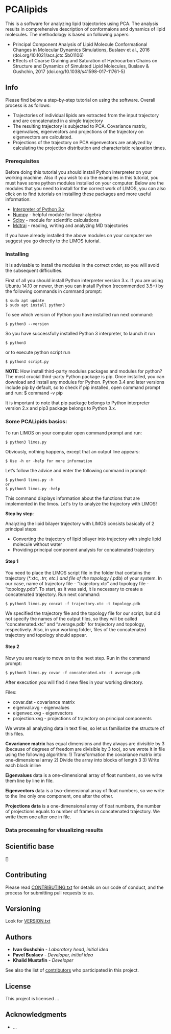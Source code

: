 # PCAlipids

This is a software for analyzing lipid trajectories using PCA. The analysis results in comprehensive description of conformaions and dynamics of lipid molecules. The methodology is based on following papers:
* Principal Component Analysis of Lipid Molecule Conformational Changes in Molecular Dynamics Simulations, Buslaev et al., 2016 (doi.org/10.1021/acs.jctc.5b01106)
* Effects of Coarse Graining and Saturation of Hydrocarbon Chains on Structure and Dynamics of Simulated Lipid Molecules, Buslaev & Gushchin, 2017 (doi.org/10.1038/s41598-017-11761-5)


## Info

Please find below a step-by-step tutorial on using the software. Overall process is as follows:
* Trajectories of individual lipids are extracted from the input trajectory and are concatenated in a single trajectory
* The resulting trajectory is subjected to PCA. Covariance matrix, eigenvalues, eigenvectors and projections of the trajectory on eigenvectors are calculated.
* Projections of the trajectory on PCA eigenvectors are analyzed by calculating the projection distribution and characteristic relaxation times.

### Prerequisites

Before doing this tutorial you should install Python interpreter on your working machine. Also if you wish to do the examples in this tutorial, you must have some python modules installed on your computer. Below are the modules that you need to install for the correct work of LIMOS, you can also click on to find tutorials on installing these packages and more useful information:

* [Interpreter of Python 3.x](https://www.python.org/download/releases/3.0/)
* [Numpy](http://www.numpy.org/) - helpful module for linear algebra
* [Scipy](https://www.scipy.org/) - module for scientific calculations
* [Mdtraj](http://mdtraj.org/1.9.0/) - reading, writing and analyzing MD trajectories 

If you have already installed the above modules on your computer we suggest you go directly to the LIMOS tutorial. 

### Installing

It is advisable to install the modules in the correct order, so you will avoid the subsequent difficulties. 

First of all you should install Python interpreter version 3.x. If you are using Ubuntu 14.10 or newer, then you  can install Python (recommended 3.5+) by the following commands in command prompt:

    $ sudo apt update
    $ sudo apt install python3

To see which version of Python you have installed run next command:

    $ python3 --version

So you have successfully installed Python 3 interpreter, to launch it run

    $ python3

or to execute python script run

    $ python3 script.py

**NOTE**: How install third-party modules packages and modules for python?
The most crucial third-party Python package is pip. Once installed, you can download and install any modules for Python. Python 3.4 and later versions include pip by default, so to check if pip installed, open command prompt and run:
    $ command -v pip 

It is important to note that pip package belongs to Python interpreter version 2.x and pip3 package belongs to Python 3.x. 


### Some PCALipids basics:

To run LIMOS on your computer open command prompt and run:

    $ python3 limos.py

Obviously, nothing happens, except that an output line appears:

    $ Use -h or -help for more information

Let’s follow the advice and enter the following command in prompt:

    $ python3 limos.py -h
    or
    $ python3 limos.py -help

This command displays information about the functions that are implemented in the limos.
Let's try to analyze the trajectory with LIMOS!

**Step by step**:

Analyzing the lipid bilayer trajectory with LIMOS consists basically of 2 principal steps:
* Converting the trajectory of lipid bilayer into trajectory with single lipid molecule without water
* Providing principal component analysis for concatenated trajectory

#### Step 1

You need to place the LIMOS script file in the folder that contains the trajectory (*.xtc, *.trr, etc.) and file of the topology (*.pdb) of your system.
In our case, name of trajectory file - “trajectory.xtc” and topology file - “topology.pdb”. To start, as it was said, it is necessary to create a concatenated trajectory. Run next command:

    $ python3 limos.py concat -f trajectory.xtc -t topology.pdb

We specified the trajectory file and the topology file for our script, but did not specify the names of the output files, so they will be called “concatenated.xtc” and “average.pdb” for trajectory and topology, respectively. Also, in your working folder, files of the concatenated trajectory and topology should appear.

#### Step 2

Now you are ready to move on to the next step. Run in the command prompt:

    $ python3 limos.py covar -f concatenated.xtc -t average.pdb

After execution you will find 4 new files in your working directory.

Files:
* covar.dat - covariance matrix
* eigenval.xvg - eigenvalues
* eigenvec.xvg - eigenvectors
* projection.xvg - projections of trajectory on principal components

We wrote all analyzing data in text files, so let us familiarize the structure of this files.

**Covariance matrix** has equal dimensions and they always are divisible by 3 (because of degrees of freedom are divisible by 3 too), so we wrote it in file using the following algorithm:
    1) Transformation the covariance matrix into one-dimensional array
    2) Divide the array into blocks of length 3
    3) Write each block inline

**Eigenvalues** data is a one-dimensional array of float numbers, so we write them line by line in file.

**Eigenvectors** data is a two-dimensional array of float numbers, so we write to the line only one component, one after the other.

**Projections data**  is a one-dimensional array of float numbers, the number of projections equals to number of frames in concatenated trajectory. We write them one after one in file.

### Data processing for visualizing results


## Scientific base

[]

## Contributing

Please read [CONTRIBUTING.txt](https://github.com/KhalidMustafin/ScAns/blob/master/limos/CONTRIBUTING.txt) for details on our code of conduct, and the process for submitting pull requests to us.

## Versioning

Look for [VERSION.txt](https://github.com/KhalidMustafin/ScAns/blob/master/limos/VERSION.txt)

## Authors

* **Ivan Gushchin** - *Laboratory head, initial idea*
* **Pavel Buslaev** - *Developer, initial idea*
* **Khalid Mustafin** - *Developer*

See also the list of [contributors](https://github.com/membrane-systems) who participated in this project.

## License

This project is licensed ...

## Acknowledgments

* ...
